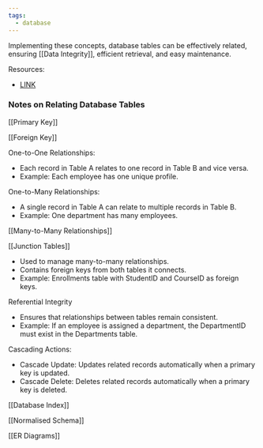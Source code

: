 ```yaml
---
tags:
  - database
---
```

Implementing these concepts, database tables can be effectively related, ensuring [[Data Integrity]], efficient retrieval, and easy maintenance.

Resources:
- [LINK](https://cs50.harvard.edu/sql/2024/weeks/1/)
### Notes on Relating Database Tables

[[Primary Key]]

[[Foreign Key]]

One-to-One Relationships:
   - Each record in Table A relates to one record in Table B and vice versa.
   - Example: Each employee has one unique profile.

One-to-Many Relationships:
   - A single record in Table A can relate to multiple records in Table B.
   - Example: One department has many employees.

[[Many-to-Many Relationships]]

[[Junction Tables]]
   - Used to manage many-to-many relationships.
   - Contains foreign keys from both tables it connects.
   - Example: Enrollments table with StudentID and CourseID as foreign keys.

Referential Integrity
   - Ensures that relationships between tables remain consistent.
   - Example: If an employee is assigned a department, the DepartmentID must exist in the Departments table.

Cascading Actions:
   - Cascade Update: Updates related records automatically when a primary key is updated.
   - Cascade Delete: Deletes related records automatically when a primary key is deleted.

[[Database Index]]

[[Normalised Schema]]

[[ER Diagrams]]